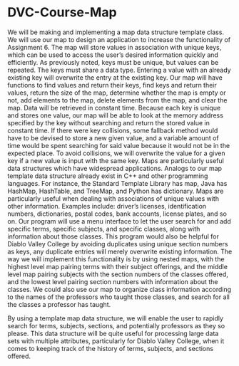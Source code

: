 # DVC-Course-Map
We will be making and implementing a map data structure template class. We will use our map to design an application to increase the functionality of Assignment 6. The map will store values in association with unique keys, which can be used to access the user’s desired information quickly and efficiently. As previously noted, keys must be unique, but values can be repeated. The keys must share a data type. Entering a value with an already existing key will overwrite the entry at the existing key. Our map will have functions to find values and return their keys, find keys and return their values, return the size of the map, determine whether the map is empty or not, add elements to the map, delete elements from the map, and clear the map.
Data will be retrieved in constant time. Because each key is unique and stores one value, our map will be able to look at the memory address specified by the key without searching and return the stored value in constant time. If there were key collisions, some fallback method would have to be devised to store a new given value, and a variable amount of time would be spent searching for said value because it would not be in the expected place. To avoid collisions, we will overwrite the value for a given key if a new value is input with the same key.
Maps are particularly useful data structures which have widespread applications. Analogs to our map template data structure already exist in C++ and other programming languages. For instance, the Standard Template Library has map, Java has HashMap, HashTable, and TreeMap, and Python has dictionary. Maps are particularly useful when dealing with associations of unique values with other information. Examples include: driver’s licenses, identification numbers, dictionaries, postal codes, bank accounts, license plates, and so on. 
Our program will use a menu interface to let the user search for and add specific terms, specific subjects, and specific classes, along with information about those classes. This program would also be helpful for Diablo Valley College by avoiding duplicates using unique section numbers as keys, any duplicate entries will merely overwrite existing information. The way we will implement this functionality is by using nested maps, with the highest level map pairing terms with their subject offerings, and the middle level map pairing subjects with the section numbers of the classes offered, and the lowest level pairing section numbers with information about the classes. We could also use our map to organize class information according to the names of the professors who taught those classes, and search for all the classes a professor has taught.

By using a template map data structure, we will enable the user to rapidly search for terms, subjects, sections, and potentially professors as they so please. This data structure will be quite useful for processing large data sets with multiple attributes, particularly for Diablo Valley College, when it comes to keeping track of the history of terms, subjects, and sections offered.
